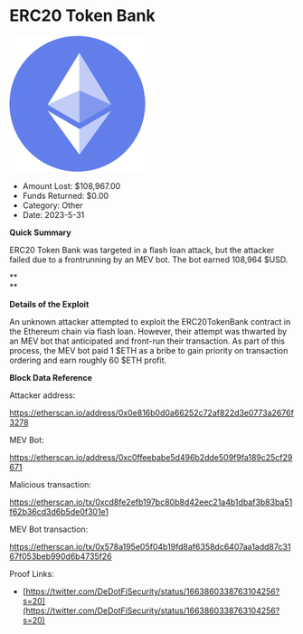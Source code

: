 # ERC20 Token Bank
![ERC20 Token Bank](/rektimages/ERC20-Token-Bank.png)
- Amount Lost: $108,967.00
- Funds Returned: $0.00
- Category: Other
- Date: 2023-5-31

**Quick Summary**

ERC20 Token Bank was targeted in a flash loan attack, but the attacker failed due to a frontrunning by an MEV bot. The bot earned 108,964 $USD.

 **  
**

 **Details of the Exploit**

An unknown attacker attempted to exploit the ERC20TokenBank contract in the Ethereum chain via flash loan. However, their attempt was thwarted by an MEV bot that anticipated and front-run their transaction. As part of this process, the MEV bot paid 1 $ETH as a bribe to gain priority on transaction ordering and earn roughly 60 $ETH profit.

  


 **Block Data Reference**

Attacker address:

https://etherscan.io/address/0x0e816b0d0a66252c72af822d3e0773a2676f3278

  


MEV Bot:

https://etherscan.io/address/0xc0ffeebabe5d496b2dde509f9fa189c25cf29671

  


Malicious transaction:

https://etherscan.io/tx/0xcd8fe2efb197bc80b8d42eec21a4b1dbaf3b83ba51f62b36cd3d6b5de0f301e1

  


MEV Bot transaction:

https://etherscan.io/tx/0x578a195e05f04b19fd8af6358dc6407aa1add87c3167f053beb990d6b4735f26


Proof Links:
- [https://twitter.com/DeDotFiSecurity/status/1663860338763104256?s=20](https://twitter.com/DeDotFiSecurity/status/1663860338763104256?s=20)



